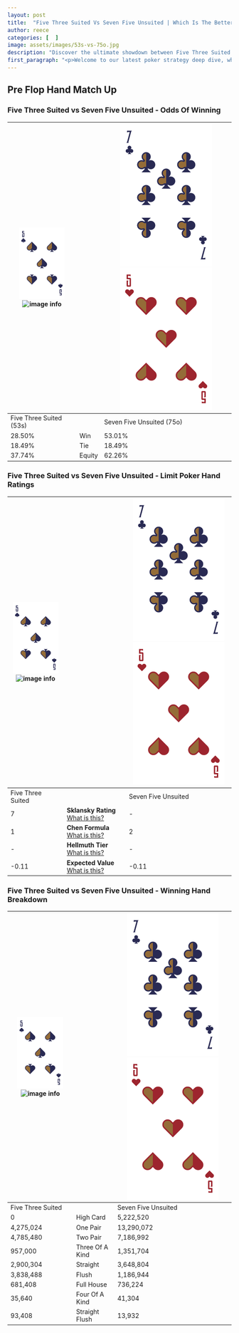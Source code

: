 ```yaml
---
layout: post
title:  "Five Three Suited Vs Seven Five Unsuited | Which Is The Better Hand In Poker? A Complete Guide"
author: reece
categories: [  ]
image: assets/images/53s-vs-75o.jpg
description: "Discover the ultimate showdown between Five Three Suited and Seven Five Unsuited in poker! Uncover the odds, strategies, and scenarios where one hand triumphs over the other. Get ready to up your poker game with this thrilling analysis."
first_paragraph: "<p>Welcome to our latest poker strategy deep dive, where we're pitting two distinct hands against each other in a high-stakes showdown: Five Three Suited vs Seven Five Unsuited.</p><p>In the dynamic world of poker, every decision counts, and knowing which hand holds the upper hand is key to your success at the table.</p><p>In this article, we'll dissect these two hands, explore the scenarios where one dominates the other, and equip you with the knowledge to make strategic choices that can tip the odds in your favor.</p><p>Get ready to unravel the intriguing dynamics of these poker hands and elevate your game to new heights.</p>"
---
```




[comment]: # (sp0)

## Pre Flop Hand Match Up

<div class="table hand-ratings" markdown="1"> 



### Five Three Suited vs Seven Five Unsuited - Odds Of Winning


    
| ![image info](assets/images/hand1/5.png) ![image info](assets/images/hand1/3s.png) |  | ![image info](assets/images/hand2/7.png) ![image info](assets/images/hand2/5o.png) |
| -------- | -------- | -------- |
| Five Three Suited (53s) |  | Seven Five Unsuited (75o) |
| 28.50% | Win | 53.01% |
| 18.49% | Tie | 18.49% |
| 37.74% | Equity | 62.26% |




[comment]: # (sp1)



### Five Three Suited vs Seven Five Unsuited - Limit Poker Hand Ratings


    
| ![image info](assets/images/hand1/5.png) ![image info](assets/images/hand1/3s.png) |  | ![image info](assets/images/hand2/7.png) ![image info](assets/images/hand2/5o.png) |
| -------- | -------- | -------- |
| Five Three Suited |  | Seven Five Unsuited |
| 7 | **Sklansky Rating** [What is this?](/sklansky-rating-explained) | - |
| 1 | **Chen Formula** [What is this?](/chen-formula-explained) | 2 |
| - | **Hellmuth Tier** [What is this?](/Hellmuth-tier-explained) | - |
| -0.11 | **Expected Value** [What is this?](/expected-value-explained) | -0.11 |




[comment]: # (sp2)



### Five Three Suited vs Seven Five Unsuited - Winning Hand Breakdown


    
| ![image info](assets/images/hand1/5.png) ![image info](assets/images/hand1/3s.png) |  | ![image info](assets/images/hand2/7.png) ![image info](assets/images/hand2/5o.png) |
| -------- | -------- | -------- |
| Five Three Suited |  | Seven Five Unsuited |
| 0 | High Card | 5,222,520 |
| 4,275,024 | One Pair | 13,290,072 |
| 4,785,480 | Two Pair | 7,186,992 |
| 957,000 | Three Of A Kind | 1,351,704 |
| 2,900,304 | Straight | 3,648,804 |
| 3,838,488 | Flush | 1,186,944 |
| 681,408 | Full House | 736,224 |
| 35,640 | Four Of A Kind | 41,304 |
| 93,408 | Straight Flush | 13,932 |




[comment]: # (sp3)



</div>

[comment]: # (sp4)



[comment]: # (sp5)

